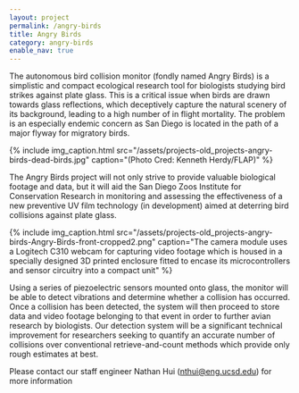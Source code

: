 ```yaml
---
layout: project
permalink: /angry-birds
title: Angry Birds
category: angry-birds
enable_nav: true
---
```

The autonomous bird collision monitor (fondly named Angry Birds) is a simplistic and compact ecological research tool for biologists studying bird strikes against plate glass. This is a critical issue when birds are drawn towards glass reflections, which deceptively capture the natural scenery of its background, leading to a high number of in flight mortality.  The problem is an especially endemic concern as San Diego is located in the path of a major flyway for migratory birds.

{% include 
    img_caption.html
    src="/assets/projects-old_projects-angry-birds-dead-birds.jpg"
    caption="(Photo Cred: Kenneth Herdy/FLAP)"
%}
<!-- ![]({{"assets/projects-old_projects-angry-birds-dead-birds.jpg" | absolute_url}})

(Photo Cred: Kenneth Herdy/FLAP) -->

The Angry Birds project will not only strive to provide valuable biological footage and data, but it will aid the San Diego Zoos Institute for Conservation Research in monitoring and assessing the effectiveness of a new preventive UV film technology (in development) aimed at deterring bird collisions against plate glass.

<!-- ![]({{"assets/projects-old_projects-angry-birds-Angry-Birds-front-cropped2.png" | absolute_url}}) -->

{% include 
    img_caption.html
    src="/assets/projects-old_projects-angry-birds-Angry-Birds-front-cropped2.png"
    caption="The camera module uses a Logitech C310 webcam for capturing video footage which is housed in a specially designed 3D printed enclosure fitted to encase its microcontrollers and sensor circuitry into a compact unit"
%}



Using a series of piezoelectric sensors mounted onto glass, the monitor will be able to detect vibrations and determine whether a collision has occurred. Once a collision has been detected, the system will then proceed to store data and video footage belonging to that event in order to further avian research by biologists. Our detection system will be a significant technical improvement for researchers seeking to quantify an accurate number of collisions over conventional retrieve-and-count methods which provide only rough estimates at best.

Please contact our staff engineer Nathan Hui (<a href="javascript:DeCryptX('3q1u3k2w2k2B3h1o3j203x0c3v0d1/3h0d3x')">nthui@eng.ucsd.edu</a>) for more information